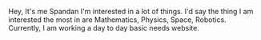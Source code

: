 Hey, It's me Spandan
I'm interested in a lot of things. I'd say the thing I am interested the most in are Mathematics, Physics, Space, Robotics.
Currently, I am working a day to day basic needs website. 
